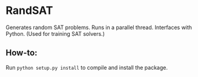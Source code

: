 # RandSAT
Generates random SAT problems. Runs in a parallel thread. Interfaces with Python. (Used for training SAT solvers.)

## How-to:
Run `python setup.py install` to compile and install the package. 
